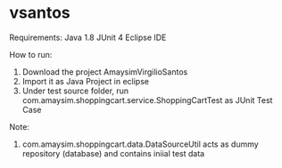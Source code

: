 # vsantos
Requirements:
  Java 1.8
  JUnit 4
  Eclipse IDE
  
How to run:
1. Download the project AmaysimVirgilioSantos
2. Import it as Java Project in eclipse
3. Under test source folder, run com.amaysim.shoppingcart.service.ShoppingCartTest as JUnit Test Case

Note:
1. com.amaysim.shoppingcart.data.DataSourceUtil acts as dummy repository (database) and contains iniial test data
  
